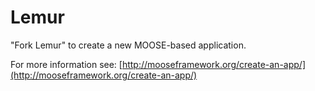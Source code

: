Lemur
=====

"Fork Lemur" to create a new MOOSE-based application.

For more information see: [http://mooseframework.org/create-an-app/](http://mooseframework.org/create-an-app/)
